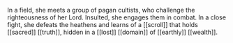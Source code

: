 In a field, she meets a group of pagan cultists, who challenge the righteousness of her Lord. Insulted, she engages them in combat. In a close fight, she defeats the heathens and learns of a [[scroll]] that holds [[sacred]] [[truth]], hidden in a [[lost]] [[domain]] of [[earthly]] [[wealth]]. 